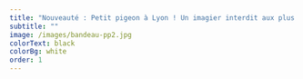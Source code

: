 ```yaml
---
title: "Nouveauté : Petit pigeon à Lyon ! Un imagier interdit aux plus de 36 mois…"
subtitle: ""
image: /images/bandeau-pp2.jpg
colorText: black
colorBg: white
order: 1
---
```

